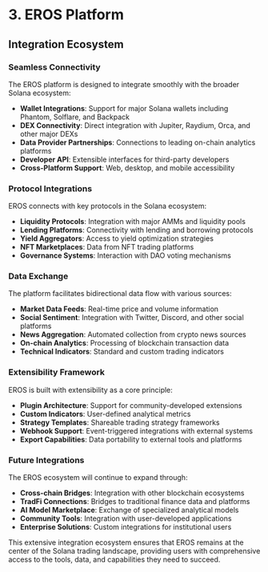 # 3. EROS Platform

## Integration Ecosystem

### Seamless Connectivity

The EROS platform is designed to integrate smoothly with the broader Solana ecosystem:

- **Wallet Integrations**: Support for major Solana wallets including Phantom, Solflare, and Backpack
- **DEX Connectivity**: Direct integration with Jupiter, Raydium, Orca, and other major DEXs
- **Data Provider Partnerships**: Connections to leading on-chain analytics platforms
- **Developer API**: Extensible interfaces for third-party developers
- **Cross-Platform Support**: Web, desktop, and mobile accessibility

### Protocol Integrations

EROS connects with key protocols in the Solana ecosystem:

- **Liquidity Protocols**: Integration with major AMMs and liquidity pools
- **Lending Platforms**: Connectivity with lending and borrowing protocols
- **Yield Aggregators**: Access to yield optimization strategies
- **NFT Marketplaces**: Data from NFT trading platforms
- **Governance Systems**: Interaction with DAO voting mechanisms

### Data Exchange

The platform facilitates bidirectional data flow with various sources:

- **Market Data Feeds**: Real-time price and volume information
- **Social Sentiment**: Integration with Twitter, Discord, and other social platforms
- **News Aggregation**: Automated collection from crypto news sources
- **On-chain Analytics**: Processing of blockchain transaction data
- **Technical Indicators**: Standard and custom trading indicators

### Extensibility Framework

EROS is built with extensibility as a core principle:

- **Plugin Architecture**: Support for community-developed extensions
- **Custom Indicators**: User-defined analytical metrics
- **Strategy Templates**: Shareable trading strategy frameworks
- **Webhook Support**: Event-triggered integrations with external systems
- **Export Capabilities**: Data portability to external tools and platforms

### Future Integrations

The EROS ecosystem will continue to expand through:

- **Cross-chain Bridges**: Integration with other blockchain ecosystems
- **TradFi Connections**: Bridges to traditional finance data and platforms
- **AI Model Marketplace**: Exchange of specialized analytical models
- **Community Tools**: Integration with user-developed applications
- **Enterprise Solutions**: Custom integrations for institutional users

This extensive integration ecosystem ensures that EROS remains at the center of the Solana trading landscape, providing users with comprehensive access to the tools, data, and capabilities they need to succeed.